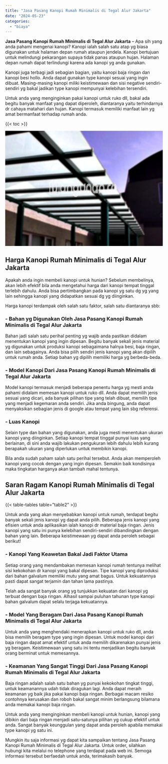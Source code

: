 ```yaml
---
title: "Jasa Pasang Kanopi Rumah Minimalis di Tegal Alur Jakarta"
date: "2024-05-23"
categories: 
  - "biaya"
---
```


**Jasa Pasang Kanopi Rumah Minimalis di Tegal Alur Jakarta** – Apa sih yang anda pahami mengenai kanopi? Kanopi ialah salah satu atap yg biasa digunakan untuk halaman depan rumah ataupun jendela. Kanopi bertujuan untuk melindungi pekarangan supaya tidak panas ataupun hujan. Halaman depan rumah dapat terlindungi karena ada kanopi yg anda gunakan.

Kanopi juga terbagi jadi sebagian bagian, yaitu kanopi baja ringan dan kanopi besi hollo. Anda dapat gunakan type kanopi sesuai yang ingin dibuat. Masing-masing kanopi miliki keistimewaan dan sisi negative sendiri-sendiri yg bakal jadikan type kanopi mempunyai kelebihan tersendiri.

Untuk anda yang menginginkan pakai kanopi untuk ruko dll, bakal ada begitu banyak manfaat yang dapat diperoleh, diantaranya yaitu terhindarnya dr cahaya matahari dan hujan. Kanopi termasuk memiliki manfaat lain yg amat bermanfaat terhadap rumah anda.

{{< toc >}}

![Jasa Pasang Kanopi Rumah Minimalis di Tegal Alur Jakarta](/images/harga-kanopi-minimalis-07.png)

## Harga Kanopi Rumah Minimalis di Tegal Alur Jakarta

Apakah anda ingin membeli kanopi untuk hunian? Sebelum membelinya, akan lebih efektif bila anda mengetahui harga dari kanopi tempat tinggal terlebih dahulu. Anda bisa pertimbangkan pada kanopi yg satu dg yg yang lain sehingga kanopi yang didapatkan sesuai dg yg diinginkan.

Harga kanopi terdampak oleh salah satu faktor, salah satu diantaranya sbb:

### \- Bahan yg Digunakan Oleh Jasa Pasang Kanopi Rumah Minimalis di Tegal Alur Jakarta

Bahan jadi salah satu perihal penting yg wajib anda pastikan didalam menentukan kanopi yang ingin dipesan. Begitu banyak sekali jenis material yg digunakan untuk produksi kanopi sebagaimana halnya besi, baja ringan, dan lain sebagainya. Anda bisa pilih sendiri jenis kanopi yang akan dipilih untuk rumah anda. Setiap bahan yg dipilih memiliki harga yg berbeda-beda.

### \- Model Kanopi Dari Jasa Pasang Kanopi Rumah Minimalis di Tegal Alur Jakarta

Model kanopi termasuk menjadi beberapa penentu harga yg mesti anda pahami didalam memesan kanopi untuk ruko dll. Anda dapat memilih jenis sesuai yang dicari, ada banyak pilihan tipe yang telah dibuat, memilih tipe yang menjadi kegemaran anda sendiri. Jika anda bingung, anda dapat menyaksikan sebagian jenis di google atau tempat yang lain sbg referensi.

### \- Luas Kanopi

Selain type dan bahan yang digunakan, anda juga mesti menentukan ukuran kanopi yang diinginkan. Setiap kanopi tempat tinggal punyai luas yang berlainan, di sini anda wajib lakukan pengukuran lebih dahulu lebih kurang berapakah ukuran yang diperlukan untuk membikin kanopi.

Bila anda sudah paham salah satu perihal tersebut. Anda akan memperoleh kanopi yang cocok dengan yang ingin dipesan. Semakin baik kondisinya maka tingkatan harganya akan tambah mahal tentunya.

## Saran Ragam Kanopi Rumah Minimalis di Tegal Alur Jakarta

{{< table-tables table="table2" >}}

Untuk anda yang akan menyebabkan kanopi untuk rumah, terdapat begitu banyak sekali jenis kanopi yg dapat anda pilih. Beberapa jenis kanopi yang efisien untuk anda aplikasikan ialah kanopi dr material baja ringan. Jenis kanopi yang satu ini punya kelebihan sendiri-sendiri dibandingkan dengan bahan yang lain. Beberapa keistimewaan yg dapat anda peroleh sebagai berikut!

### \- Kanopi Yang Keawetan Bakal Jadi Faktor Utama

Setiap orang yang mendambakan memesan kanopi rumah tentunya melihat sisi kekokohan dr kanopi yang bakal dipesan. Tipe kanopi yang diproduksi dari bahan galvalum memiliki mutu yang amat bagus. Untuk kekuatannya pasti dapat sangat terjamin dan tahan lama pastinya.

Telah ada sangat banyak orang yg tunjukkan kekuatan dari kanopi yg terbuat dengan baja ringan. Alhasil sampai puluhan tahunan type kanopi bahan galvalum dapat selalu terjaga kekuatannya.

### \- Model Yang Beragam Dari Jasa Pasang Kanopi Rumah Minimalis di Tegal Alur Jakarta

Untuk anda yang menghendaki menerapkan kanopi untuk ruko dll, anda bisa memilih beragam type yang ingin dipesan. Untuk model kanopi dari baja ringan dapat amat efektif untuk anda memilih dikarenakan punyai jenis yg beragam. Keistimewaan yang satu ini tentu menjadikan begitu banyak orang berminat untuk memesannya.

### \- Keamanan Yang Sangat Tinggi Dari Jasa Pasang Kanopi Rumah Minimalis di Tegal Alur Jakarta

Baja ringan adalah salah satu bahan yg punyai kekokohan tingkat tinggi, untuk keamanannya udah tidak diragukan lagi. Anda dapat meraih keamanan yg baik jika pakai kanopi baja ringan. Berbagai macam resiko contohnya kerusakan dan roboh bakal sangat minim berlangsung bilamana anda memakai kanopi baja ringan.

Untuk anda yang menginginkan membeli kanopi untuk hunian, kanopi yang dibikin dari baja ringan menjadi satu-satunya pilihan yg cukup efektif untuk anda. Sangat banyak keunggulan yang dapat anda peroleh apabila memakai type kanopi yg satu ini.

Mungkin itu saja informasi yg dapat kita sampaikan tentang Jasa Pasang Kanopi Rumah Minimalis di Tegal Alur Jakarta. Untuk order, silahkan hubungi kita melalui no telephone yang terdapat pada web ini. Semoga informasi tersebut berfaedah untuk anda, terimakasih banyak.
